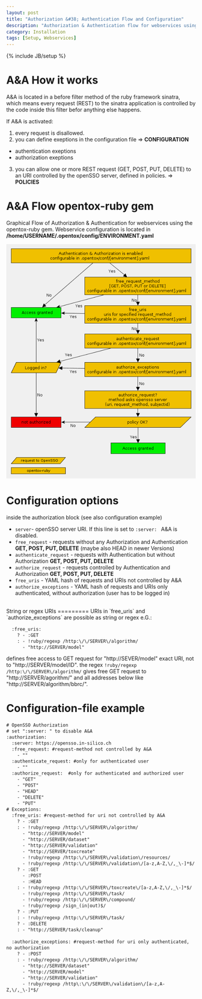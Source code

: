 ```yaml
---
layout: post
title: "Authorization &#38; Authentication Flow and Configuration"
description: "Authorization & Authentication flow for webservices using the opentox-ruby gem"
category: Installation
tags: [Setup, Webservices]
---
```

{% include JB/setup %}


A&A How it works
=========
A&A is located in a before filter method of the ruby framework sinatra, which means every request (REST) to the sinatra application is controlled by the code inside this filter befor anything else happens.

If A&A is activated: 

1.  every request is disallowed.
2.  you can define exeptions in the configuration file => __CONFIGURATION__
  *  authentication exeptions
  *  authorization exeptions
3.   you can allow one or more REST request (GET, POST, PUT, DELETE) to an URI controlled by the openSSO server, defined in policies. => __POLICIES__


A&A Flow opentox-ruby gem
=========

Graphical Flow of Authorization & Authentication for webservices using the opentox-ruby gem. Webservice configuration is located in **/home/USERNAME/.opentox/config/ENVIRONMENT.yaml**  
 
![Authorization Authentication](/images/aa_flow.gif)


Configuration options
=========
inside the authorization block (see also configuration example)
* `server`- openSSO server URI. If this line is set to `:server: ` A&A is disabled.
* `free_request` - requests without any Authorization and Authentication **GET, POST, PUT, DELETE** (maybe also HEAD in newer Versions)
* `authenticate_request` - requests with Authentication but without Authorization **GET, POST, PUT, DELETE**
* `authorize_request` - requests controlled by  Authentication and Authorization **GET, POST, PUT, DELETE**
* `free_uris` - YAML hash of requests and URIs not controlled by A&A 
* `authorize_exceptions` -  YAML hash of requests and URIs only authenticated, without authorization (user has to be logged in)


<br />
String or regex URIs
=========
URIs in `free_uris` and `authorize_exceptions` are possible as string or regex
e.G.: 

      :free_uris:
        ? - :GET
        : - !ruby/regexp /http:\/\/SERVER\/algorithm/
          - "http://SERVER/model"

defines free access to GET request for "http://SEVER/model" exact URI, not to "http://SERVER/model/ID".
the regex `!ruby/regexp /http:\/\/SERVER\/algorithm/` gives free GET request to "http://SERVER/agorithm/" and all addresses below like "http://SERVER/algorithm/bbrc/".

Configuration-file example
=========

    # OpenSSO Authorization
    # set ":server: " to disable A&A
    :authorization:
      :server: https://opensso.in-silico.ch
      :free_request: #request-method not controlled by A&A
        - ""
      :authenticate_request: #only for authenticated user
        - ""
      :authorize_request:  #only for authenticated and authorized user
        - "GET"
        - "POST"
        - "HEAD"
        - "DELETE"
        - "PUT"
    # Exceptions:
      :free_uris: #request-method for uri not controlled by A&A
        ? - :GET
        : - !ruby/regexp /http:\/\/SERVER\/algorithm/
          - "http://SERVER/model"
          - "http://SERVER/dataset"
          - "http://SERVER/validation"
          - "http://SERVER/toxcreate"
          - !ruby/regexp /http:\/\/SERVER\/validation\/resources/
          - !ruby/regexp /http:\/\/SERVER\/validation\/[a-z,A-Z,\/,_\-]*$/
        ? - :GET
          - :POST
          - :HEAD
        : - !ruby/regexp /http:\/\/SERVER\/toxcreate\/[a-z,A-Z,\/,_\-]*$/
          - !ruby/regexp /http:\/\/SERVER\/task/
          - !ruby/regexp /http:\/\/SERVER\/compound/
          - !ruby/regexp /sign_(in|out)$/
        ? - :PUT
        : - !ruby/regexp /http:\/\/SERVER\/task/
        ? - :DELETE
        : - "http://SERVER/task/cleanup"
    
      :authorize_exceptions: #request-method for uri only authenticated, no authorization
        ? - :POST
        : - !ruby/regexp /http:\/\/SERVER\/algorithm/
          - "http://SERVER/dataset"
          - "http://SERVER/model"
          - "http://SERVER/validation"
          - !ruby/regexp /http\:\/\/SERVER\/validation\/[a-z,A-Z,\/,_\-]*$/

   
